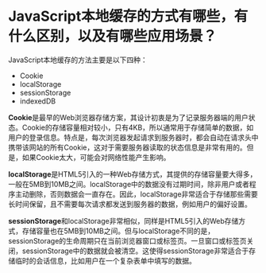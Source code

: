 # JavaScript本地缓存的方式有哪些，有什么区别，以及有哪些应用场景？

JavaScript本地缓存的方法主要是以下四种：
- Cookie
- localStorage
- sessionStorage
- indexedDB
  
**Cookie**是最早的Web浏览器存储方案，其设计初衷是为了记录服务器端的用户状态。Cookie的存储容量相对较小，只有4KB，所以通常用于存储简单的数据，如用户的登录信息。特点是，每次浏览器发起请求到服务器时，都会自动在请求头中携带该网站的所有Cookie，这对于需要服务器读取的状态信息是非常有用的。但是，如果Cookie太大，可能会对网络性能产生影响。

**localStorage**是HTML5引入的一种Web存储方式，其提供的存储容量要大得多，一般在5MB到10MB之间。localStorage中的数据没有过期时间，除非用户或者程序主动删除，否则数据会一直存在。因此，localStorage非常适合于存储那些需要长时间保留，且不需要每次请求都发送到服务器的数据，例如用户的偏好设置。

**sessionStorage**和localStorage非常相似，同样是HTML5引入的Web存储方式，存储容量也在5MB到10MB之间。但与localStorage不同的是，sessionStorage的生命周期只在当前浏览器窗口或标签页。一旦窗口或标签页关闭，sessionStorage中的数据就会被清空。这使得sessionStorage非常适合于存储临时的会话信息，比如用户在一个复杂表单中填写的数据。
